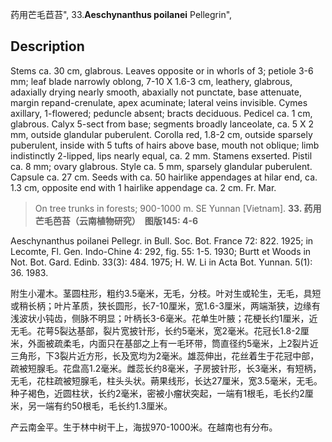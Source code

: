 药用芒毛苣苔",
33.**Aeschynanthus poilanei** Pellegrin",

## Description
Stems ca. 30 cm, glabrous. Leaves opposite or in whorls of 3; petiole 3-6 mm; leaf blade narrowly oblong, 7-10 X 1.6-3 cm, leathery, glabrous, adaxially drying nearly smooth, abaxially not punctate, base attenuate, margin repand-crenulate, apex acuminate; lateral veins invisible. Cymes axillary, 1-flowered; peduncle absent; bracts deciduous. Pedicel ca. 1 cm, glabrous. Calyx 5-sect from base; segments broadly lanceolate, ca. 5 X 2 mm, outside glandular puberulent. Corolla red, 1.8-2 cm, outside sparsely puberulent, inside with 5 tufts of hairs above base, mouth not oblique; limb indistinctly 2-lipped, lips nearly equal, ca. 2 mm. Stamens exserted. Pistil ca. 8 mm; ovary glabrous. Style ca. 5 mm, sparsely glandular puberulent. Capsule ca. 27 cm. Seeds with ca. 50 hairlike appendages at hilar end, ca. 1.3 cm, opposite end with 1 hairlike appendage ca. 2 cm. Fr. Mar.

> On tree trunks in forests; 900-1000 m. SE Yunnan [Vietnam].
**33. 药用芒毛芭苔（云南植物研究）　图版145: 4-6**

Aeschynanthus poilanei Pellegr. in Bull. Soc. Bot. France 72: 822. 1925; in Lecomte, Fl. Gen. Indo-Chine 4: 292, fig. 55: 1-5. 1930; Burtt et Woods in Not. Bot. Gard. Edinb. 33(3): 484. 1975; H. W. Li in Acta Bot. Yunnan. 5(1): 36. 1983.

附生小灌木。茎圆柱形，粗约3.5毫米，无毛，分枝。叶对生或轮生，无毛，具短或稍长柄；叶片革质，狭长圆形，长7-10厘米，宽1.6-3厘米，两端渐狭，边缘有浅波状小钝齿，侧脉不明显；叶柄长3-6毫米。花单生叶腋；花梗长约1厘米，近无毛。花萼5裂达基部，裂片宽披针形，长约5毫米，宽2毫米。花冠长1.8-2厘米，外面被疏柔毛，内面只在基部之上有一毛环带，筒直径约5毫米，上2裂片近三角形，下3裂片近方形，长及宽均为2毫米。雄蕊伸出，花丝着生于花冠中部，疏被短腺毛。花盘高1.2毫米。雌蕊长约8毫米，子房披针形，长3毫米，有短柄，无毛，花柱疏被短腺毛，柱头头状。蒴果线形，长达27厘米，宽3.5毫米，无毛。种子褐色，近圆柱状，长约2毫米，密被小瘤状突起，一端有1根毛，毛长约2厘米，另一端有约50根毛，毛长约1.3厘米。

产云南金平。生于林中树干上，海拔970-1000米。在越南也有分布。
